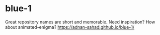 # blue-1
Great repository names are short and memorable. Need inspiration? How about animated-enigma?
https://adnan-sahad.github.io/blue-1/
